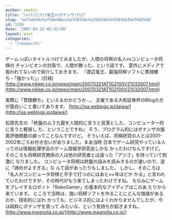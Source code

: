 ```yaml
---
author: ameblo
title: "\n\t\t\t\t竜王vsボナンザ\t\t"
slug: '%e7%ab%9c%e7%8e%8bvs%e3%83%9c%e3%83%8a%e3%83%b3%e3%82%b6'
id: 3200
date: '2007-03-22 05:32:09'
layout: post
categories:
  - '[research]'
---
```


ゲームっぽいタイトルつけてみましたが、人間の将棋の名人vsコンピュータ将棋の チャンピオンの対局で、人間が勝った、という話です。 意外にメディアで扱われてないので紹介しておきます。 『渡辺竜王、最強将棋ソフトに貫禄勝ち・「強かった」』(日経) [http://www.nikkei.co.jp/news/main/20070321AT1G2100V21032007.html](http://www.nikkei.co.jp/news/main/20070321AT1G2100V21032007.html)

実際に「貫録勝ち」といえるのかどうか…。 主催である大和証券杯のBlogの方が面白いこと書いてあります。 [http://jsa.weblogs.jp/daiwa/](http://jsa.weblogs.jp/daiwa/)

松原先生の 「終盤の△３九龍を人間的に言うと見落とした、コンピューター的に言うと軽視し た、ということですね」 そう、プログラム的にはボナンザの盤面評価関数の癖ってことなんですけど。 そういえば、将棋研究の人とは2001-2002年ごろお付き合いがありました。まあ当時 日本でゲーム研究やっている人ってのは情報処理学会のゲーム情報学研究会しかな かったわけなんですけど。 そのころも将棋研究関係の人は他の研究者とは違った「アツさ」を持っていて刺激に なりました。 コンピュータ将棋は終盤の詰みを読みきるのが速いので、逆に「諦めがよすぎる」な んて話があったりもしました。 しかし、そのころは「名人がコンピュータ将棋と平手で打つのにはあと××年ほどか かる」と言われていたわけですが、その時代がもう来てしまったわけですね。 ちなみにゲームをプレイするロボット「RoboGamer」の基本的なアイディアはこのあ たりから来ています。 ところで当時は、強い将棋ソフトを作ることにどんな価値があるのか、技術的にはわ かっても、ビジネス的にはよくわかりませんでしたが、今は純粋にボナンザを買って みたいな、という気持ちが起きますね。 [http://www.magnolia.co.jp/](http://www.magnolia.co.jp/)